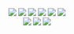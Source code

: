 <div align=center>
<img src="https://external-content.duckduckgo.com/iu/?u=http%3A%2F%2Fwww.viewzone.com%2Fboycottisrael.barcode.jpg&f=1&nofb=1&ipt=bbd7da11b0fbb29f342a8c08f0d7bbdf770c632221f96cc2395d8339f3f7374c&ipo=images">
<img src="https://external-content.duckduckgo.com/iu/?u=https%3A%2F%2Fwww.ampalestine.org%2Fsites%2Fdefault%2Ffiles%2Fstyles%2Fd08%2Fpublic%2F2023-01%2FMain_Poster_English.jpg%3Fitok%3DlweRbfsb&f=1&nofb=1&ipt=af6086ee620a5f5d9ce9b73d3b2fb96583fa709bd9248a9098ee8959baf45462&ipo=images">
<img src="https://external-content.duckduckgo.com/iu/?u=http%3A%2F%2Fwww.indigne-du-canape.com%2Fwp-content%2Fuploads%2F2014%2F08%2Fboikot-e1407346305532.jpg&f=1&nofb=1&ipt=382e98067db07858617ef2b4b3e93eb827d4a98eee74bdd406c0e94c8137b815&ipo=images">
<img src="https://external-content.duckduckgo.com/iu/?u=http%3A%2F%2F3.bp.blogspot.com%2F-jOxmbI8fH4o%2FU-s3sU-AgcI%2FAAAAAAAAAK4%2FxLLFcORGF6Y%2Fs1600%2F71fcd67e5a90e687523699ee07c2133f.jpg&f=1&nofb=1&ipt=9bcf6789797bfba6e1b96dad584f6b3e4a7c056172a8f6a9e39d7445afde041c&ipo=images">
<img src="https://external-content.duckduckgo.com/iu/?u=https%3A%2F%2Fstandup4islam.files.wordpress.com%2F2014%2F07%2Fboycott_israel_2.jpg%3Fw%3D600&f=1&nofb=1&ipt=0fbda7c0f960c9a8cba5e039d618740b9b28f0205f432254f829c7ef1ec1845a&ipo=images">

<img src="https://external-content.duckduckgo.com/iu/?u=http%3A%2F%2Fwww.israelteam.org%2Fwp-content%2Fuploads%2F2019%2F09%2FBDS-Lists-Israeli-Companies8.jpg&f=1&nofb=1&ipt=aad7b3512afff580d311870afc10e3bc6bf100aec8bbbe3c928b6cf500ee2b0d&ipo=images">
<br>
<img src="https://external-content.duckduckgo.com/iu/?u=https%3A%2F%2Ftse3.mm.bing.net%2Fth%3Fid%3DOIP.ombCMU3OLzwQ6fn71ihEhgHaFW%26pid%3DApi&f=1&ipt=53b3bc37214dda54e867e38253d0e5c60607360aece6c5889e493be0256e63dc&ipo=images">
<img src="https://external-content.duckduckgo.com/iu/?u=https%3A%2F%2Fzintv.org%2Fwp-content%2Fuploads%2F2014%2F07%2Fboycott_Israel-2.jpg&f=1&nofb=1&ipt=13dc19066fe801a696f0e7b273b921dedf352b5d9755a408b431d3178a37a894&ipo=images">
<img src="https://external-content.duckduckgo.com/iu/?u=https%3A%2F%2Fi0.wp.com%2Fisraelislegitimate.org%2Fwp-content%2Fuploads%2F2016%2F06%2Frequired-boycott-list-of-israeli-companies.gif&f=1&nofb=1&ipt=aaab8ce9c77cd8757fb64bfbe9643a603b33b74cb999a8ae038a12481f3be7ef&ipo=images">
</div>

